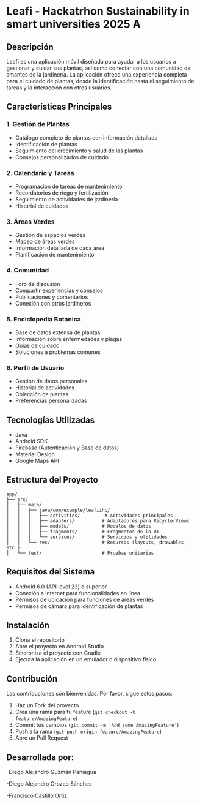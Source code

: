 # Leafi - Hackatrhon Sustainability in smart universities 2025 A

## Descripción
Leafi es una aplicación móvil diseñada para ayudar a los usuarios a gestionar y cuidar sus plantas, así como conectar con una comunidad de amantes de la jardinería. La aplicación ofrece una experiencia completa para el cuidado de plantas, desde la identificación hasta el seguimiento de tareas y la interacción con otros usuarios.

## Características Principales

### 1. Gestión de Plantas
- Catálogo completo de plantas con información detallada
- Identificación de plantas
- Seguimiento del crecimiento y salud de las plantas
- Consejos personalizados de cuidado

### 2. Calendario y Tareas
- Programación de tareas de mantenimiento
- Recordatorios de riego y fertilización
- Seguimiento de actividades de jardinería
- Historial de cuidados

### 3. Áreas Verdes
- Gestión de espacios verdes
- Mapeo de áreas verdes
- Información detallada de cada área
- Planificación de mantenimiento

### 4. Comunidad
- Foro de discusión
- Compartir experiencias y consejos
- Publicaciones y comentarios
- Conexión con otros jardineros

### 5. Enciclopedia Botánica
- Base de datos extensa de plantas
- Información sobre enfermedades y plagas
- Guías de cuidado
- Soluciones a problemas comunes

### 6. Perfil de Usuario
- Gestión de datos personales
- Historial de actividades
- Colección de plantas
- Preferencias personalizadas

## Tecnologías Utilizadas
- Java
- Android SDK
- Firebase (Autenticación y Base de datos)
- Material Design
- Google Maps API

## Estructura del Proyecto
```
app/
├── src/
│   ├── main/
│   │   ├── java/com/example/leafiihc/
│   │   │   ├── activities/         # Actividades principales
│   │   │   ├── adapters/          # Adaptadores para RecyclerViews
│   │   │   ├── models/            # Modelos de datos
│   │   │   ├── fragments/         # Fragmentos de la UI
│   │   │   └── services/          # Servicios y utilidades
│   │   └── res/                   # Recursos (layouts, drawables, etc.)
│   └── test/                      # Pruebas unitarias
```

## Requisitos del Sistema
- Android 6.0 (API level 23) o superior
- Conexión a Internet para funcionalidades en línea
- Permisos de ubicación para funciones de áreas verdes
- Permisos de cámara para identificación de plantas

## Instalación
1. Clona el repositorio
2. Abre el proyecto en Android Studio
3. Sincroniza el proyecto con Gradle
4. Ejecuta la aplicación en un emulador o dispositivo físico

## Contribución
Las contribuciones son bienvenidas. Por favor, sigue estos pasos:
1. Haz un Fork del proyecto
2. Crea una rama para tu feature (`git checkout -b feature/AmazingFeature`)
3. Commit tus cambios (`git commit -m 'Add some AmazingFeature'`)
4. Push a la rama (`git push origin feature/AmazingFeature`)
5. Abre un Pull Request

## Desarrollada por: 
-Diego Alejandro Guzmán Paniagua

-Diego Alejandro Orozco Sánchez

-Francisco Castillo Ortiz
